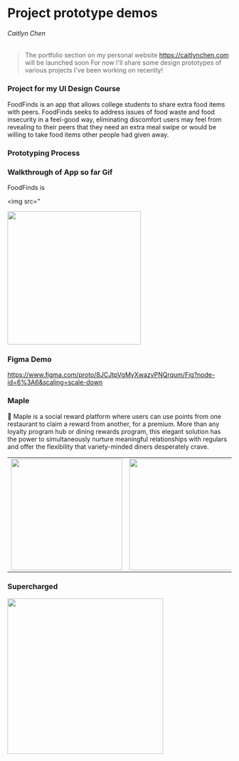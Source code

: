 # Project prototype demos 

###### Caitlyn Chen

> The portfolio section on my personal website https://caitlynchen.com will be launched soon
> For now I'll share some design prototypes of various projects I've been working on recently! 

### Project for my UI Design Course

FoodFinds is an app that allows college students to share extra food items with peers. FoodFinds seeks to address issues of food waste and food insecurity in a feel-good way, eliminating discomfort users may feel from revealing to their peers that they need an extra meal swipe or would be willing to take food items other people had given away. 



### Prototyping Process


### Walkthrough of App so far Gif

FoodFinds is 

<img src="


<img src="http://g.recordit.co/07z0vMCKsx.gif" width=300><br>

### Figma Demo
https://www.figma.com/proto/8JCJtpVgMyXwazvPNQrqum/Fig?node-id=6%3A6&scaling=scale-down


### Maple

🍁 Maple is a social reward platform where users can use points from one restaurant to claim a reward from another, for a premium. More than any loyalty program hub or dining rewards program, this elegant solution has the power to simultaneously nurture meaningful relationships with regulars and offer the flexibility that variety-minded diners desperately crave.

<table>
  <tr>
    <td>
      <img src="http://g.recordit.co/FC1QpzxkG6.gif" width=250>
    </td>
    <td>
      <img src="http://g.recordit.co/8yJMGwcqU9.gif" width=250>
    </td>
  </tr>
</table>

### Supercharged 

<img src="http://g.recordit.co/TwWiAqHMgd.gif" height=350><br>
